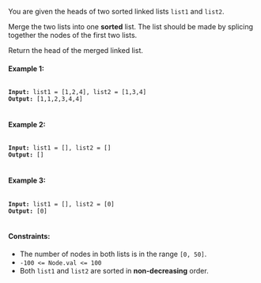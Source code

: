 You are given the heads of two sorted linked lists `list1` and `list2`.

Merge the two lists into one **sorted** list. The list should be made by splicing together the nodes of the first two lists.

Return the head of the merged linked list.
 

#### Example 1:

<pre>
<code>
<b>Input:</b> list1 = [1,2,4], list2 = [1,3,4]
<b>Output:</b> [1,1,2,3,4,4]
</code>
</pre>

#### Example 2:

<pre>
<code>
<b>Input:</b> list1 = [], list2 = []
<b>Output:</b> []
</code>
</pre>

#### Example 3:

<pre>
<code>
<b>Input:</b> list1 = [], list2 = [0]
<b>Output:</b> [0]
</code>
</pre>
 

#### Constraints:

- The number of nodes in both lists is in the range `[0, 50]`.
- `-100 <= Node.val <= 100`
- Both `list1` and `list2` are sorted in **non-decreasing** order.
